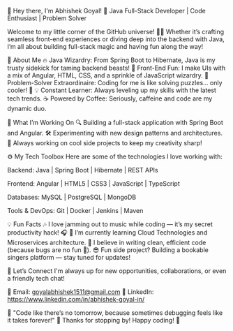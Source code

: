 👋 Hey there, I'm Abhishek Goyal!
🎯 Java Full-Stack Developer | Code Enthusiast | Problem Solver

Welcome to my little corner of the GitHub universe! 👨‍💻 Whether it’s crafting seamless front-end experiences or diving deep into the backend with Java, I’m all about building full-stack magic and having fun along the way!

🚀 About Me
🔥 Java Wizardry: From Spring Boot to Hibernate, Java is my trusty sidekick for taming backend beasts!
🎨 Front-End Fun: I make UIs with a mix of Angular, HTML, CSS, and a sprinkle of JavaScript wizardry.
🎯 Problem-Solver Extraordinaire: Coding for me is like solving puzzles... only cooler! 🧩
💡 Constant Learner: Always leveling up my skills with the latest tech trends.
☕ Powered by Coffee: Seriously, caffeine and code are my dynamic duo.

💼 What I’m Working On
🔍 Building a full-stack application with Spring Boot and Angular.
🛠️ Experimenting with new design patterns and architectures.
🚧 Always working on cool side projects to keep my creativity sharp!

⚙️ My Tech Toolbox
Here are some of the technologies I love working with:

Backend:
Java | Spring Boot | Hibernate | REST APIs

Frontend:
Angular | HTML5 | CSS3 | JavaScript | TypeScript

Databases:
MySQL | PostgreSQL | MongoDB

Tools & DevOps:
Git | Docker | Jenkins | Maven

💡 Fun Facts
🎶 I love jamming out to music while coding — it’s my secret productivity hack! 🎧
🌱 I’m currently learning Cloud Technologies and Microservices architecture.
🚀 I believe in writing clean, efficient code (because bugs are no fun 🐞).
😎 Fun side project? Building a bookable singers platform — stay tuned for updates!

🤝 Let’s Connect
I'm always up for new opportunities, collaborations, or even a friendly tech chat!

📧 Email: goyalabhishek1511@gmail.com
💼 LinkedIn: https://www.linkedin.com/in/abhishek-goyal-in/

🚨 "Code like there’s no tomorrow, because sometimes debugging feels like it takes forever!" 🔧
Thanks for stopping by! Happy coding! 🚀
